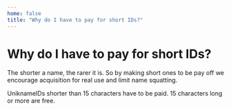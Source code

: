 ```yaml
---
home: false
title: "Why do I have to pay for short IDs?"
---
```


# Why do I have to pay for short IDs?

The shorter a name, the rarer it is. So by making short ones to be pay off we encourage acquisition for real use and limit name squatting.

UniknameIDs shorter than 15 characters have to be paid. 15 characters long or more are free.
